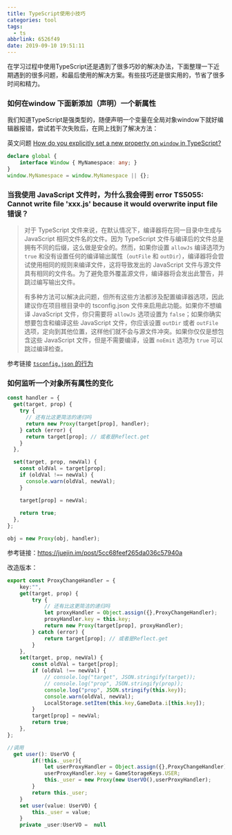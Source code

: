 ```yaml
---
title: TypeScript使用小技巧
categories: tool
tags:
  - ts
abbrlink: 6526f49
date: 2019-09-10 19:51:11
---
```


在学习过程中使用TypeScript还是遇到了很多巧妙的解决办法，下面整理一下近期遇到的很多问题，和最后使用的解决方案。有些技巧还是很实用的，节省了很多时间和精力。

<!-- more -->

### 如何在window 下面新添加（声明）一个新属性

我们知道TypeScript是强类型的，随便声明一个变量在全局对象window下就好编辑器报错，尝试若干次失败后，在网上找到了解决方法：

英文问题 [How do you explicitly set a new property on `window` in TypeScript?](https://stackoverflow.com/questions/12709074/how-do-you-explicitly-set-a-new-property-on-window-in-typescript)

```typescript
declare global {
    interface Window { MyNamespace: any; }
}
window.MyNamespace = window.MyNamespace || {};
```

### 当我使用 JavaScript 文件时，为什么我会得到 error TS5055: Cannot write file 'xxx.js' because it would overwrite input file 错误？

> 对于 TypeScript 文件来说，在默认情况下，编译器将在同一目录中生成与 JavaScript 相同文件名的文件。因为 TypeScript 文件与编译后的文件总是拥有不同的后缀，这么做是安全的。然而，如果你设置 `allowJs` 编译选项为 `true` 和没有设置任何的编译输出属性（`outFile` 和 `outDir`），编译器将会尝试使用相同的规则来编译文件，这将导致发出的 JavaScript 文件与源文件具有相同的文件名。为了避免意外覆盖源文件，编译器将会发出此警告，并跳过编写输出文件。
>
> 有多种方法可以解决此问题，但所有这些方法都涉及配置编译器选项，因此建议你在项目根目录中的 tsconfig.json 文件来启用此功能。如果你不想编译 JavaScript 文件，你只需要将 `allowJs` 选项设置为 `false`；如果你确实想要包含和编译这些 JavaScript 文件，你应该设置 `outDir` 或者 `outFile` 选项，定向到其他位置，这样他们就不会与源文件冲突。如果你仅仅是想包含这些 JavaScript 文件，但是不需要编译，设置 `noEmit` 选项为 `true` 可以跳过编译检查。

参考链接 [`tsconfig.json` 的行为](https://jkchao.github.io/typescript-book-chinese/faqs/tsconfig-behavior.html)

### 如何监听一个对象所有属性的变化

```javascript
const handler = {
  get(target, prop) {
    try {
      // 还有比这更简洁的递归吗
      return new Proxy(target[prop], handler);
    } catch (error) {
      return target[prop]; // 或者是Reflect.get
    }
  },

  set(target, prop, newVal) {
    const oldVal = target[prop];
    if (oldVal !== newVal) {
      console.warn(oldVal, newVal);
    }

    target[prop] = newVal;
    
    return true;
  },
};

obj = new Proxy(obj, handler);
```

参考链接：https://juejin.im/post/5cc68feef265da036c57940a

改造版本：

```typescript
export const ProxyChangeHandler = {
    key:"",
    get(target, prop) {
        try {
            // 还有比这更简洁的递归吗
            let proxyHandler = Object.assign({},ProxyChangeHandler);
            proxyHandler.key = this.key;
            return new Proxy(target[prop], proxyHandler);
        } catch (error) {
            return target[prop]; // 或者是Reflect.get
        }
    },
    set(target, prop, newVal) {
        const oldVal = target[prop];
        if (oldVal !== newVal) {
            // console.log("target", JSON.stringify(target));
            // console.log("prop", JSON.stringify(prop));
            console.log("prop", JSON.stringify(this.key));
            console.warn(oldVal, newVal);
            LocalStorage.setItem(this.key,GameData.i[this.key]);
        }
        target[prop] = newVal;
        return true;
    },
};

//调用
  get user(): UserVO {
        if(!this._user){
            let userProxyHandler = Object.assign({},ProxyChangeHandler);
            userProxyHandler.key = GameStorageKeys.USER;
            this._user = new Proxy(new UserVO(),userProxyHandler);
        }
        return this._user;
    }
    set user(value: UserVO) {
        this._user = value;
    }
    private _user:UserVO =  null
```

